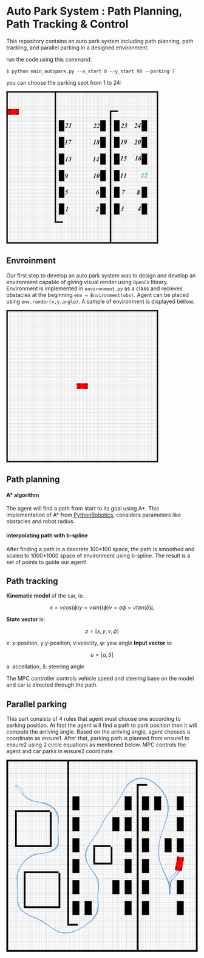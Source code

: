 # Auto Park System : Path Planning, Path Tracking & Control
This repository contains an auto park system including path planning, path tracking, and parallel parking in a designed environment.


run the code using this command:
```
$ python main_autopark.py --x_start 0 --y_start 90 --parking 7
```
you can choose the parking spot from 1 to 24:

![parking1](extra/parking1.png)

## Envroinment
Our first step to develop an auto park system was to design and develop an environment capable of giving visual render using ```OpenCV``` library.
Environment is implemented in ```environment.py``` as a class and recieves obstacles at the beginning ```env = Environment(obs)```.
Agent can be placed using ```env.render(x,y,angle)```.
A sample of environment is displayed bellow.

![developed environment](extra/environment.png)
## Path planning

#### A* algorithm
The agent will find a path from start to its goal using A*.
This implementation of A* from [PythonRobotics](https://pythonrobotics.readthedocs.io/en/latest/modules/path_planning.html), considers parameters like obstacles and robot radius.

#### interpolating path with b-spline
After finding a path in a descrete 100\*100 space, the path is smoothed and scaled to 1000\*1000 space of environment using b-spline.
The result is a set of points to guide our agent!

## Path tracking
**Kinematic model** of the car, is:
```math
x = vcos(ϕ)
y = vsin((ϕ)
v = a
ϕ = vtan(δ)L
```
**State vector** is:
```math
z=[x,y,v,ϕ]
```
x: x-position, y:y-position, v:velocity, φ: yaw angle
**Input vector** is:
```math
u=[a,δ]
```
a: accellation, δ: steering angle

The MPC controller controls vehicle speed and steering base on the model and car is directed through the path.

## Parallel parking
This part consists of 4 rules that agent must choose one according to parking position.
At first the agent will find a path to park position then it will compute the arriving angle.
Based on the arriving angle, agent chooses a coordinate as ensure1.
After that, parking path is planned from ensure1 to ensure2 using 2 circle equations as mentioned below.
MPC controls the agent and car parks in ensure2 coordinate.

![double planning](extra/double_parking.png)
